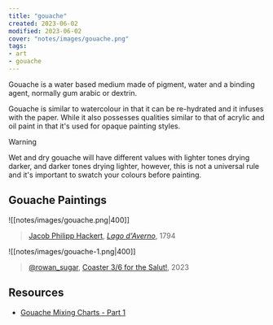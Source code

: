 ```yaml
---
title: "gouache"
created: 2023-06-02
modified: 2023-06-02
cover: "notes/images/gouache.png"
tags:
- art
- gouache
---
```


Gouache is a water based medium made of pigment, water and a binding agent, normally gum arabic or dextrin. 

Gouache is similar to watercolour in that it can be re-hydrated and it infuses with the paper. While it also possesses qualities similar to that of acrylic and oil paint in that it's used for opaque painting styles.

>[!warning]
>
> Wet and dry gouache will have different values with lighter tones drying darker, and darker tones drying lighter, however, this is not a universal rule and it's important to swatch your colours before painting.

## Gouache Paintings

![[notes/images/gouache.png|400]]
> [Jacob Philipp Hackert](https://en.wikipedia.org/wiki/Jacob_Philipp_Hackert "Jacob Philipp Hackert"), _[Lago d'Averno](https://en.wikipedia.org/wiki/Lago_d%27Averno "Lago d'Averno")_, 1794

![[notes/images/gouache-1.png|400]]
> [@rowan_sugar](https://rowansugar.carrd.co), [Coaster 3/6 for the Salut!](https://www.instagram.com/p/Cst6vuNP8Tj/), 2023

## Resources

- [Gouache Mixing Charts - Part 1](https://fearlessbrush.com/2020/10/11/gouache-mixing-charts-part-1/)